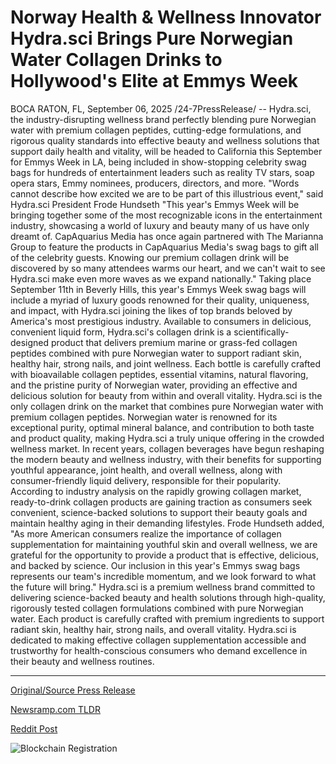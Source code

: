# Norway Health &amp; Wellness Innovator Hydra.sci Brings Pure Norwegian Water Collagen Drinks to Hollywood's Elite at Emmys Week

BOCA RATON, FL, September 06, 2025 /24-7PressRelease/ -- Hydra.sci, the industry-disrupting wellness brand perfectly blending pure Norwegian water with premium collagen peptides, cutting-edge formulations, and rigorous quality standards into effective beauty and wellness solutions that support daily health and vitality, will be headed to California this September for Emmys Week in LA, being included in show-stopping celebrity swag bags for hundreds of entertainment leaders such as reality TV stars, soap opera stars, Emmy nominees, producers, directors, and more.  "Words cannot describe how excited we are to be part of this illustrious event," said Hydra.sci President Frode Hundseth "This year's Emmys Week will be bringing together some of the most recognizable icons in the entertainment industry, showcasing a world of luxury and beauty many of us have only dreamt of. CapAquarius Media has once again partnered with The Marianna Group to feature the products in CapAquarius Media's swag bags to gift all of the celebrity guests. Knowing our premium collagen drink will be discovered by so many attendees warms our heart, and we can't wait to see Hydra.sci make even more waves as we expand nationally."  Taking place September 11th in Beverly Hills, this year's Emmys Week swag bags will include a myriad of luxury goods renowned for their quality, uniqueness, and impact, with Hydra.sci joining the likes of top brands beloved by America's most prestigious industry. Available to consumers in delicious, convenient liquid form, Hydra.sci's collagen drink is a scientifically-designed product that delivers premium marine or grass-fed collagen peptides combined with pure Norwegian water to support radiant skin, healthy hair, strong nails, and joint wellness. Each bottle is carefully crafted with bioavailable collagen peptides, essential vitamins, natural flavoring, and the pristine purity of Norwegian water, providing an effective and delicious solution for beauty from within and overall vitality.  Hydra.sci is the only collagen drink on the market that combines pure Norwegian water with premium collagen peptides. Norwegian water is renowned for its exceptional purity, optimal mineral balance, and contribution to both taste and product quality, making Hydra.sci a truly unique offering in the crowded wellness market.  In recent years, collagen beverages have begun reshaping the modern beauty and wellness industry, with their benefits for supporting youthful appearance, joint health, and overall wellness, along with consumer-friendly liquid delivery, responsible for their popularity. According to industry analysis on the rapidly growing collagen market, ready-to-drink collagen products are gaining traction as consumers seek convenient, science-backed solutions to support their beauty goals and maintain healthy aging in their demanding lifestyles.  Frode Hundseth added, "As more American consumers realize the importance of collagen supplementation for maintaining youthful skin and overall wellness, we are grateful for the opportunity to provide a product that is effective, delicious, and backed by science. Our inclusion in this year's Emmys swag bags represents our team's incredible momentum, and we look forward to what the future will bring."  Hydra.sci is a premium wellness brand committed to delivering science-backed beauty and health solutions through high-quality, rigorously tested collagen formulations combined with pure Norwegian water. Each product is carefully crafted with premium ingredients to support radiant skin, healthy hair, strong nails, and overall vitality. Hydra.sci is dedicated to making effective collagen supplementation accessible and trustworthy for health-conscious consumers who demand excellence in their beauty and wellness routines. 

---

[Original/Source Press Release](https://www.24-7pressrelease.com/press-release/526519/norway-health-wellness-innovator-hydrasci-brings-pure-norwegian-water-collagen-drinks-to-hollywoods-elite-at-emmys-week)
                    

[Newsramp.com TLDR](https://newsramp.com/curated-news/hydra-sci-collagen-drink-featured-in-emmy-celebrity-swag-bags/85b02c7d34f0309eb12880a4fab8f2b0) 

 



[Reddit Post](https://www.reddit.com/r/Lifestyle_Culture/comments/1n9tafr/hydrasci_collagen_drink_featured_in_emmy/) 



![Blockchain Registration](https://cdn.newsramp.app/24-7PressRelease/qrcode/259/6/warpb6yD.webp)
